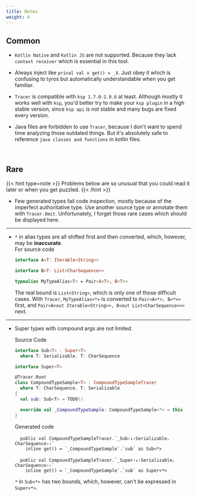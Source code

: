 ```yaml
---
title: Notes
weight: 4
---
```


## Common
- `Kotlin Native` and `Kotlin JS` are not supported. Because they lack `context receiver` which is
  essential in this tool.

- Always inject like `prival val x get() = _X`. Just obey it which is confusing to tyros but 
  automatically understandable when you get familiar.

- `Tracer` is compatible with `ksp 1.7.0-1.0.6` at least. Although mostly it works well with
`ksp`, you'd better try to make your `ksp plugin` in a high stable version, since `ksp api` is not
stable and many bugs are fixed every version.

- Java files are forbidden to use `Tracer`, because I don't want to spend time analyzing those
outdated things. But it's absolutely safe to reference `java classes and functions` in kotlin files.     
<br>

## Rare  
{{< hint type=note >}}
Problems below are so unusual that you could read it later or when you get puzzled.
{{< /hint >}}

* Few generated types fail code inspection, mostly because of the imperfect authoritative type.
Use another source type or annotate them with `Tracer.Omit`. Unfortunately, I forget those rare 
cases which should be displayed here. 
---
* `*` in alias types are all shifted first and then converted, which, however, may be 
  **inaccurate**.  
  For source code
  ```kotlin
  interface A<T: Iterable<String>> 

  interface B<T: List<CharSequence>>

  typealias MyTypeAlias<T> = Pair<A<T>, B<T>>
  ```
  The real bound is `List<String>`, which is only one of those difficult cases. With `Tracer`, 
  `MyTypeAlias<*>` is converted to `Pair<A<*>, B<*>>` first, and 
  `Pair<A<out Iterable<String>>, B<out List<CharSequence>>>` next. 
---  
* Super types with compound args are not limited.  

  Source Code
  ```kotlin
  interface Sub<T> : Super<T>
    where T: Serializable, T: CharSequence
  
  interface Super<T>
  
  @Tracer.Root
  class CompoundTypeSample<T> : CompoundTypeSampleTracer
    where T: CharSequence, T: Serializable
  {
    val sub: Sub<T> = TODO()
  
    override val _CompoundTypeSample: CompoundTypeSample<*> = this
  }
  ```
  Generated code
  ```
    public val CompoundTypeSampleTracer.`_Sub‹↓‹Serializable，CharSequence››` 
      inline get() = `_CompoundTypeSample`.`sub` as Sub<*>
  
    public val CompoundTypeSampleTracer.`_Super‹↓‹Serializable，CharSequence››` 
      inline get() = `_CompoundTypeSample`.`sub` as Super<*>
  ```
  
  `*` in `Sub<*>` has two bounds, which, however, can't be expressed in `Super<*>`. 

